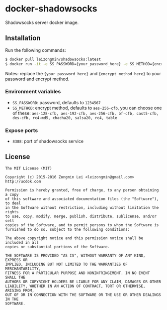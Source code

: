 # docker-shadowsocks

Shadowsocks server docker image.

## Installation

Run the following commands:

```bash
$ docker pull leizongmin/shadowsocks:latest
$ docker run -it -e SS_PASSWORD={your_password_here} -e SS_METHOD={encrypt_method_here} -p 8388:8388 leizongmin/shadowsocks:latest
```

Notes: replace the `{your_password_here}` and `{encrypt_method_here}` to your password and encrypt method.

### Environment variables

+ `SS_PASSWORD`: password, defaults to `1234567`
+ `SS_METHOD`: encrypt method, defaults to `aes-256-cfb`, you can choose one of these: `aes-128-cfb, aes-192-cfb, aes-256-cfb, bf-cfb, cast5-cfb, des-cfb, rc4-md5, chacha20, salsa20, rc4, table`

### Expose ports

+ `8388`: port of shadowsocks service

## License

```
The MIT License (MIT)

Copyright (c) 2015-2016 Zongmin Lei <leizongmin@gmail.com>
http://ucdok.com

Permission is hereby granted, free of charge, to any person obtaining a copy
of this software and associated documentation files (the "Software"), to deal
in the Software without restriction, including without limitation the rights
to use, copy, modify, merge, publish, distribute, sublicense, and/or sell
copies of the Software, and to permit persons to whom the Software is
furnished to do so, subject to the following conditions:

The above copyright notice and this permission notice shall be included in all
copies or substantial portions of the Software.

THE SOFTWARE IS PROVIDED "AS IS", WITHOUT WARRANTY OF ANY KIND, EXPRESS OR
IMPLIED, INCLUDING BUT NOT LIMITED TO THE WARRANTIES OF MERCHANTABILITY,
FITNESS FOR A PARTICULAR PURPOSE AND NONINFRINGEMENT. IN NO EVENT SHALL THE
AUTHORS OR COPYRIGHT HOLDERS BE LIABLE FOR ANY CLAIM, DAMAGES OR OTHER
LIABILITY, WHETHER IN AN ACTION OF CONTRACT, TORT OR OTHERWISE, ARISING FROM,
OUT OF OR IN CONNECTION WITH THE SOFTWARE OR THE USE OR OTHER DEALINGS IN THE
SOFTWARE.
```
